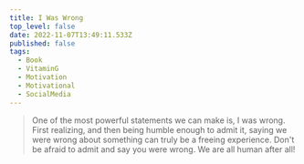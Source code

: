 ```yaml
---
title: I Was Wrong
top_level: false
date: 2022-11-07T13:49:11.533Z
published: false
tags:
  - Book
  - VitaminG
  - Motivation
  - Motivational
  - SocialMedia
---
```

> One of the most powerful statements we can make is, I was wrong. First realizing, and then being humble enough to admit it, saying we were wrong about something can truly be a freeing experience. Don't be afraid to admit and say you were wrong. We are all human after all!